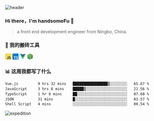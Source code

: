 ![header](https://raw.githubusercontent.com/fzq1998/fzq1998/master/header.png)

### Hi there，I'm handsomeFu 👋

> a front end development engineer from Ningbo, China.

### 🔧 我的搬砖工具
<code><img height="20" src="https://raw.githubusercontent.com/github/explore/80688e429a7d4ef2fca1e82350fe8e3517d3494d/topics/javascript/javascript.png" alt="javascript"></code>
<code><img height="20" src="https://raw.githubusercontent.com/github/explore/80688e429a7d4ef2fca1e82350fe8e3517d3494d/topics/typescript/typescript.png" alt="typescript"></code>
<code><img height="20" src="https://raw.githubusercontent.com/github/explore/80688e429a7d4ef2fca1e82350fe8e3517d3494d/topics/vue/vue.png" alt="vue"></code>
<code><img height="20" src="https://raw.githubusercontent.com/github/explore/80688e429a7d4ef2fca1e82350fe8e3517d3494d/topics/nodejs/nodejs.png" alt="nodejs"></code>



### 📊 这周我都写了什么
<!--START_SECTION:waka-->

```txt
Vue.js         9 hrs 32 mins   ████████████████▒░░░░░░░░   65.67 %
JavaScript     3 hrs 8 mins    █████▒░░░░░░░░░░░░░░░░░░░   21.56 %
TypeScript     1 hr 6 mins     ██░░░░░░░░░░░░░░░░░░░░░░░   07.60 %
JSON           31 mins         █░░░░░░░░░░░░░░░░░░░░░░░░   03.57 %
Shell Script   4 mins          ░░░░░░░░░░░░░░░░░░░░░░░░░   00.54 %
```

<!--END_SECTION:waka-->


![expedition](https://raw.githubusercontent.com/fzq1998/fzq1998/master/expedition.gif)

